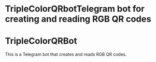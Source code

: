 # TripleColorQRbotTelegram bot for creating and reading RGB QR codes
# TripleColorQRBot
This is a Telegram bot that creates and reads RGB QR codes.
